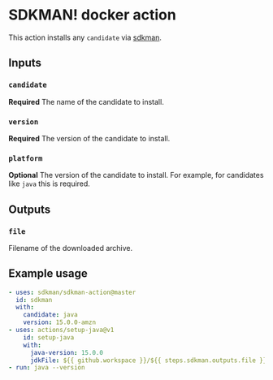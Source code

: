 # SDKMAN! docker action

This action installs any `candidate` via [sdkman](https://sdkman.io/).

## Inputs

### `candidate`

**Required** The name of the candidate to install.

### `version`

**Required** The version of the candidate to install.

### `platform`

**Optional** The version of the candidate to install. For example, for candidates like `java` this is required.

## Outputs

### `file`

Filename of the downloaded archive.

## Example usage

```yaml
- uses: sdkman/sdkman-action@master
  id: sdkman
  with:
    candidate: java
    version: 15.0.0-amzn
- uses: actions/setup-java@v1
    id: setup-java
    with:
      java-version: 15.0.0
      jdkFile: ${{ github.workspace }}/${{ steps.sdkman.outputs.file }}
- run: java --version
```
